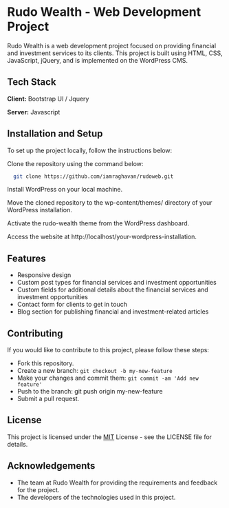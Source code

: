 
# Rudo Wealth - Web Development Project

Rudo Wealth is a web development project focused on providing financial and investment services to its clients. This project is built using HTML, CSS, JavaScript, jQuery, and is implemented on the WordPress CMS.




## Tech Stack

**Client:** Bootstrap UI / Jquery

**Server:** Javascript




## Installation and Setup

To set up the project locally, follow the instructions below:

Clone the repository using the command below:

```bash
  git clone https://github.com/iamraghavan/rudoweb.git
```

Install WordPress on your local machine.

Move the cloned repository to the wp-content/themes/ directory of your WordPress installation.

Activate the rudo-wealth theme from the WordPress dashboard.

Access the website at http://localhost/your-wordpress-installation.


## Features

- Responsive design
- Custom post types for financial services and investment opportunities
- Custom fields for additional details about the financial services and investment opportunities
- Contact form for clients to get in touch
- Blog section for publishing financial and investment-related articles


## Contributing

If you would like to contribute to this project, please follow these steps:

- Fork this repository.
- Create a new branch: ``` git checkout -b my-new-feature ```
- Make your changes and commit them: ``` git commit -am 'Add new feature' ```
- Push to the branch: git push origin my-new-feature
- Submit a pull request.


## License

This project is licensed under the [MIT](https://choosealicense.com/licenses/mit/) License - see the LICENSE file for details.




## Acknowledgements

- The team at Rudo Wealth for providing the requirements and feedback for the project.
- The developers of the technologies used in this project.

